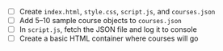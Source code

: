 - [ ]  Create `index.html`, `style.css`, `script.js`, and `courses.json`
- [ ]  Add 5–10 sample course objects to `courses.json`
- [ ]  In `script.js`, fetch the JSON file and log it to console
- [ ]  Create a basic HTML container where courses will go